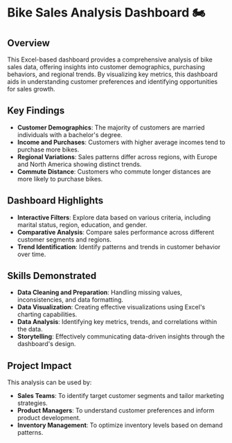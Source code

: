 # Bike Sales Analysis Dashboard 🏍️

## Overview
This Excel-based dashboard provides a comprehensive analysis of bike sales data, offering insights into customer demographics, purchasing behaviors, and regional trends. By visualizing key metrics, this dashboard aids in understanding customer preferences and identifying opportunities for sales growth.

## Key Findings
- **Customer Demographics**: The majority of customers are married individuals with a bachelor's degree.
- **Income and Purchases**: Customers with higher average incomes tend to purchase more bikes.
- **Regional Variations**: Sales patterns differ across regions, with Europe and North America showing distinct trends.
- **Commute Distance**: Customers who commute longer distances are more likely to purchase bikes.

## Dashboard Highlights
- **Interactive Filters**: Explore data based on various criteria, including marital status, region, education, and gender.
- **Comparative Analysis**: Compare sales performance across different customer segments and regions.
- **Trend Identification**: Identify patterns and trends in customer behavior over time.

## Skills Demonstrated
- **Data Cleaning and Preparation**: Handling missing values, inconsistencies, and data formatting.
- **Data Visualization**: Creating effective visualizations using Excel's charting capabilities.
- **Data Analysis**: Identifying key metrics, trends, and correlations within the data.
- **Storytelling**: Effectively communicating data-driven insights through the dashboard's design.

## Project Impact
This analysis can be used by:
- **Sales Teams**: To identify target customer segments and tailor marketing strategies.
- **Product Managers**: To understand customer preferences and inform product development.
- **Inventory Management**: To optimize inventory levels based on demand patterns.
